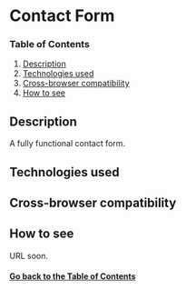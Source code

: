 # <a name="project">Contact Form</a>

### Table of Contents

1. [Description](#description)
2. [Technologies used](#technologies)
3. [Cross-browser compatibility](#compatibility)
4. [How to see](#site)

## <a name="description">Description</a>

A fully functional contact form.

## <a name="technologies">Technologies used</a>

## <a name="compatibility">Cross-browser compatibility</a>

## <a name="site">How to see</a>

URL soon.

#### [Go back to the Table of Contents](#project)
